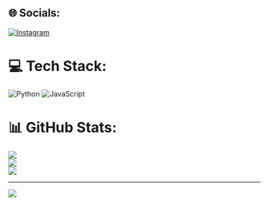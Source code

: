 
## 🌐 Socials:
[![Instagram](https://img.shields.io/badge/Instagram-%23E4405F.svg?logo=Instagram&logoColor=white)](https://instagram.com/aryap.7) 

# 💻 Tech Stack:
![Python](https://img.shields.io/badge/python-3670A0?style=for-the-badge&logo=python&logoColor=ffdd54) ![JavaScript](https://img.shields.io/badge/javascript-%23323330.svg?style=for-the-badge&logo=javascript&logoColor=%23F7DF1E)
# 📊 GitHub Stats:
![](https://github-readme-stats.vercel.app/api?username=AryaP7&theme=dark&hide_border=false&include_all_commits=false&count_private=false)<br/>
![](https://nirzak-streak-stats.vercel.app/?user=AryaP7&theme=dark&hide_border=false)<br/>
![](https://github-readme-stats.vercel.app/api/top-langs/?username=AryaP7&theme=dark&hide_border=false&include_all_commits=false&count_private=false&layout=compact)

---
[![](https://visitcount.itsvg.in/api?id=AryaP7&icon=0&color=0)](https://visitcount.itsvg.in)

<!-- Proudly created with GPRM ( https://gprm.itsvg.in ) -->